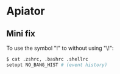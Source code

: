 # Apiator

## Mini fix
To use the symbol "!" to without using "\\!":
```bash
$ cat .zshrc, .bashrc .shellrc
setopt NO_BANG_HIST # (event history) 
```

